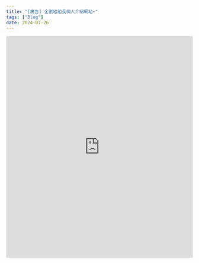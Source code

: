 ```yaml
---
title: "[廣告] 企劃組組長個人介紹網站~"
tags: ["Blog"]
date: 2024-07-26
---
```

<iframe src='https://blog.hungjiayu.com' width='100%' height='600px' style='border:none;'></iframe>
